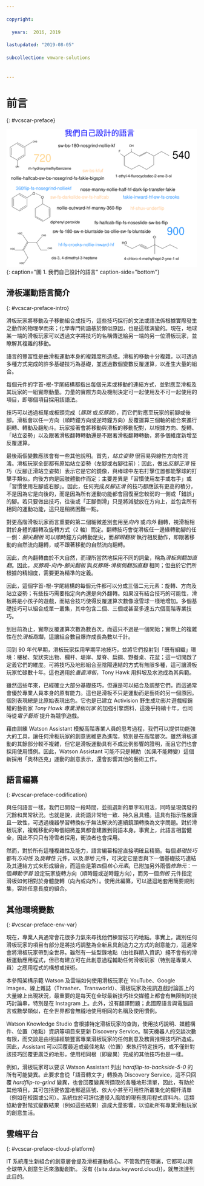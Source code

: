 ```yaml
---

copyright:

  years:  2016, 2019

lastupdated: "2019-08-05"

subcollection: vmware-solutions


---
```


# 前言
{: #vcscar-preface}

![我們自己設計的語言](../../images/vcscar-alood.svg "我們自己設計的語言"){: caption="圖 1. 我們自己設計的語言" caption-side="bottom"}

## 滑板運動語言簡介
{: #vcscar-preface-intro}

滑板玩家將移動及子移動組合成技巧，這些技巧採行的文法或語法係根據實際發生之動作的物理學而來；化學專門術語基於類似原因，也是這樣演變的。現在，地球某一端的滑板玩家可以透過文字將技巧的名稱傳送給另一端的另一位滑板玩家，並瞭解其複雜的移動。

語言的豐富性是由滑板運動本身的複雜度所造成。滑板的移動十分複雜，以可透過多種方式完成的許多基礎技巧為基礎，並透過數個變數反覆運算，以產生大量的組合。

每個元件的字首-根-字尾結構都指出每個元素或移動的連結方式，並對應至滑板及其玩家的一組實際動量。力量的實際方向及機制決定可一起使用及不可一起使用的項目，即哪個項目採用該語法。

技巧可以透過板尾或板頭完成（*豚跳* 或*反豚跳*），而它們對應至玩家的前腳或後腳。滑板會以任一方向（順時鐘方向或逆時鐘方向）反覆運算三個軸的組合來進行翻轉、轉動及翻觔斗。玩家接著會將移動與滑板的移動配對，以根據方向、旋轉、「站立姿勢」以及跟著滑板翻轉轉動還是不跟著滑板翻轉轉動，將多個維度新增至反覆運算。

最後兩個變數應該會有一些其他說明。首先，*站立姿勢* 很容易與線性方向性混淆。滑板玩家全部都有原始站立姿勢（左腳或右腳往前）；因此，做出*反腳正滑* 技巧（反腳正滑站立姿勢）表示它是它的鏡像，與棒球中左右打擊位置都能擊球的打擊手類似。向後方向是因肢體動作而定；主要差異是「習慣使用左手或右手」或「習慣使用左腳或右腳」。因此，任何完成*反腳正滑* 的技巧都應該有更高的積分，不是因為它是向後的，而是因為所有運動功能都會回復至您較弱的一側或「錯誤」的腳。若只要做出技巧，往後或「正腳倒滑」只是將減號放在方向上，並包含所有相同的運動功能，這只是稍微困難一點。

對更高階滑板玩家而言重要的第二個細微差別套用至*向內* 或*向外* 翻轉，視滑板相對於身體的翻轉及旋轉方式（2 軸）而定。翻轉技巧會從滑板任一邊緣轉動腳的任一側：*腳尖翻板* 可以順時鐘方向轉動足尖，而*腳跟翻板* 執行相反動作，即跟著移動的自然流向翻轉，或不跟著移動的自然流向翻轉。

因此，向內翻轉由於不大自然，而理所當然地採用不同的詞彙，稱為*滑板側翻加直翻*。因此，*反豚跳-向內-腳尖翻板* 與*反豚跳-滑板側翻加直翻* 相同；但由於它們所根據的精細度，需要更為精準的定義。

因此，這個字首-根-字尾結構的每個元件都可以分成三個二元元素：旋轉、方向及站立姿勢；有些技巧需要指定向內還是向外翻轉。如果沒有結合技巧的可能性，滑板將是小孩子的遊戲，而結合技巧使得反覆運算次數像滾雪球一樣地增加。多個基礎技巧可以組合成單一叢集，其中包含二個、三個或甚至多達五六個高階專業技巧。

到目前為止，實際反覆運算次數為數百次，而這只不過是一個開始；實際上的複雜性在於*滑板跑酷*，這讓組合數目爆炸成長為數以千計。

回到 90 年代早期，滑板玩家採用早期平地技巧，並將它們投射到「既有組織」環境：樓梯、架狀突出物、欄杆、堤岸、屋脊、扁鋼、野餐桌、花盆；這一切開啟了定義它們的維度。可將技巧及地形組合至陰陽連結的方式有無限多種，這可讓滑板玩家忙碌數十年。這也適用於*垂直滑板*，Tony Hawk 用斜坡及水池成為其典範。

雖然這些年來，已經確立大部分基礎技巧，但還是可以結合及調整它們，而這通常會優於專業人員本身的原有能力。這也是滑板不只是運動而是藝術的另一個原因。個別表現總是比原始表現出色。它也是已建立 Activision 野生成功影片遊戲經銷權的藝術家 *Tony Hawk 專業滑板玩家* 的加強引擎燃料，這幾乎持續十年，也同時從*電子藝術* 提升為競爭遊戲。

藉由訓練 Watson Assistant 模擬高階專業人員的思考過程，我們可以提供功能強大的工具，讓任何滑板玩家的創意思維更為進階，特別是在高階層次。雖然滑板運動的其餘部分較不複雜，但它是滑板運動具有不成比例影響的證明，而且它們也會採用使用慣例。因此，Watson Assistant 可能不只是輔助（如果不能轉變）這個新採用「奧林匹克」運動的創意表示，還會影響其他的藝術工作。

## 語言編纂
{: #vcscar-preface-codification}

與任何語言一樣，我們已開發一段時間，並挑選新的單字和用法，同時呈現偶發的冗餘和異常狀況。也就是說，此術語非常地一致、持久且具體。這具有指示性嚴謹且一致性，可透過機器學習轉換似乎無法解決的連續鏡頭轉換為文字問題。對於滑板玩家，複雜移動的每個細微差異都會建置到術語本身。事實上，此語言相當健全，因此不只只有滑雪者採用，衝浪者也會採用。

然而，對於所有這種複雜性及能力，語言編纂相當直接明確且精簡。每個*基礎技巧* 都有*方向性* 及*旋轉性* 元件，以及*落地* 元件，可決定它是否與下一個基礎技巧連結及其連結方式來形成組合，而這些是第四個*核心元素*。已附加另外兩個*修飾元*：一個*轉動字首* 設定玩家旋轉方向（順時鐘或逆時鐘方向），而另一個*倒板* 元件指定滑板如何相對於身體旋轉（向內或向外）。使用此編纂，可以遞迴地套用簡要規則集，容許任意長度的組合。

## 其他環境變數
{: #vcscar-preface-env-var}

現在，專業人員通常會花很多力氣來尋找他們練習技巧的地點。事實上，識別任何滑板玩家的項目有部分是將技巧調整為全新且具創造力之方式的創意能力，這通常會將滑板玩家帶到全世界。雖然有一些型錄地點（由社群饋入資訊）絕不會有的滑板運動應用程式，但已有建立可在此創意過程輔助任何滑板玩家（特別是專業人員）之應用程式的構想或技術。

本參照架構示範 Watson 及雲端如何使用滑板玩家在 YouTube、Google Images、線上雜誌（Thrasher、Transworld）、滑板玩家及視訊遊戲討論區上的大量線上出現狀況，最重要的是每天在全球最新技巧社交媒體上都會有無限制的技巧討論串，特別是在 Instagram 上。此外，沒有翻譯問題；此國際語言與電腦語言或數學類似，在全世界都會無縫地使用相同的名稱及使用慣例。

Watson Knowledge Studio 會根據特定滑板玩家的查詢，使用技巧說明、媒體構件、位置（地點）資訊等項目來更新 Discovery Service。聊天機器人的交談次數有限，而交談是由根據經驗豐富專業滑板玩家的任何創意及務實推理技巧所造成。因此，Assistant 可以回覆最近或最佳地點（位置）來執行特定技巧，或不僅針對該技巧回覆更廣泛的地形，使用相同根（即變異）完成的其他技巧也是一樣。

例如，滑板玩家可以要求 Watson Assistant 列出 *hardflip-to-backside-5-0* 的所有可能變異。此要求會從「語音轉文字」轉換為 Discovery Service，這不只回覆 *hardflip-to-grind* 變異，也會回覆變異所擷取的各種地形清單，因此，有助於其他項目，其可包括要依當地郵遞區號、依大小甚至可用性所叢集化的欄杆清單（例如在校園或公司）。系統位於可評估遭侵入風險的現有應用程式資料內。這類協助會對階式變數結果（例如這些結果）造成大量影響，以協助所有專業滑板玩家的創意生活。

## 雲端平台
{: #vcscar-preface-cloud-platform}

IT 系統產生新組合的創意層會提及滑板運動核心。不管我們在哪裏，它都可以跨全球帶入創意生活來激勵創新。
沒有 {{site.data.keyword.cloud}}，就無法達到此目的。
